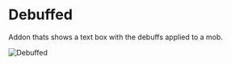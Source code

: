 # Debuffed

Addon thats shows a text box with the debuffs applied to a mob.

![Debuffed](http://i.imgur.com/udXEjjw.jpg)
